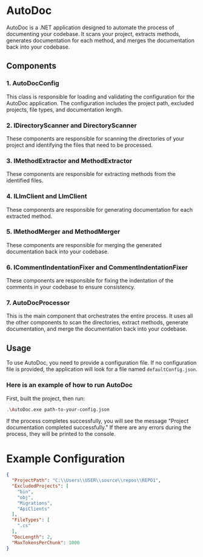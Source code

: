 # AutoDoc

AutoDoc is a .NET application designed to automate the process of documenting your codebase. It scans your project, extracts methods, generates documentation for each method, and merges the documentation back into your codebase.

## Components

### 1. AutoDocConfig
This class is responsible for loading and validating the configuration for the AutoDoc application. The configuration includes the project path, excluded projects, file types, and documentation length.

### 2. IDirectoryScanner and DirectoryScanner
These components are responsible for scanning the directories of your project and identifying the files that need to be processed.

### 3. IMethodExtractor and MethodExtractor
These components are responsible for extracting methods from the identified files.

### 4. ILlmClient and LlmClient
These components are responsible for generating documentation for each extracted method.

### 5. IMethodMerger and MethodMerger
These components are responsible for merging the generated documentation back into your codebase.

### 6. ICommentIndentationFixer and CommentIndentationFixer
These components are responsible for fixing the indentation of the comments in your codebase to ensure consistency.

### 7. AutoDocProcessor
This is the main component that orchestrates the entire process. It uses all the other components to scan the directories, extract methods, generate documentation, and merge the documentation back into your codebase.

## Usage

To use AutoDoc, you need to provide a configuration file. If no configuration file is provided, the application will look for a file named `defaultConfig.json`.

### Here is an example of how to run AutoDoc
First, built the project, then run:

```sh
.\AutoDoc.exe path-to-your-config.json
```
If the process completes successfully, you will see the message "Project documentation completed successfully." If there are any errors during the process, they will be printed to the console.

# Example Configuration
```json
{
  "ProjectPath": "C:\\Users\\USER\\source\\repos\\REPO1",
  "ExcludedProjects": [
    "bin",
    "obj",
    "Migrations",
    "ApiClients"
  ],
  "FileTypes": [
    ".cs"
  ],
  "DocLength": 2,
  "MaxTokensPerChunk": 1000
}
```
